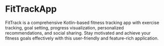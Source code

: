# FitTrackApp
FitTrack is a comprehensive Kotlin-based fitness tracking app with exercise tracking, goal setting, progress visualization, personalized recommendations, and social sharing. Stay motivated and achieve your fitness goals effectively with this user-friendly and feature-rich application.
